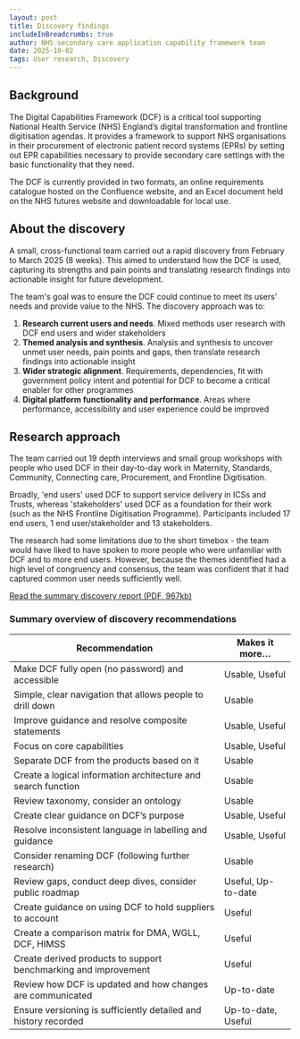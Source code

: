 ```yaml
---
layout: post
title: Discovery findings
includeInBreadcrumbs: true
author: NHS secondary care application capability framework team
date: 2025-10-02
tags: User research, Discovery
---
```

## Background
The Digital Capabilities Framework (DCF) is a critical tool supporting National Health Service (NHS) England’s digital transformation and frontline digitisation agendas. It provides a framework to support NHS organisations in their procurement of electronic patient record systems (EPRs) by setting out EPR capabilities necessary to provide secondary care settings with the basic functionality that they need.

The DCF is currently provided in two formats, an online requirements catalogue hosted on the Confluence website, and an Excel document held on the NHS futures website and downloadable for local use. 

## About the discovery
A small, cross-functional team carried out a rapid discovery from February to March 2025 (8 weeks). This aimed to understand how the DCF is used, capturing its strengths and pain points and translating research findings into actionable insight for future development.

The team's goal was to ensure the DCF could continue to meet its users’ needs and provide value to the NHS. The discovery approach was to:

1. **Research current users and needs**. Mixed methods user research with DCF end users and wider stakeholders
2. **Themed analysis and synthesis**. Analysis and synthesis to uncover unmet user needs, pain points and gaps, then translate research findings into actionable insight
3. **Wider strategic alignment**. Requirements, dependencies, fit with government policy intent and potential for DCF to become a critical enabler for other programmes
4. **Digital platform functionality and performance**. Areas where performance, accessibility and user experience could be improved

## Research approach
The team carried out 19 depth interviews and small group workshops with people who used DCF in their day-to-day work in Maternity, Standards, Community, Connecting care, Procurement, and Frontline Digitisation. 

Broadly, 'end users' used DCF to support service delivery in ICSs and Trusts, whereas 'stakeholders' used DCF as a foundation for their work (such as the NHS Frontline Digitisation Programme). Participants included 17 end users, 1 end user/stakeholder and 13 stakeholders.

The research had some limitations due to the short timebox - the team would have liked to have spoken to more people who were unfamiliar with DCF and to more end users. However, because the themes identified had a high level of congruency and consensus, the team was confident that it had captured common user needs sufficiently well. 

[Read the summary discovery report (PDF, 967kb)](/assets/pdfs/DCF-discovery-summary-playback.pdf)

### Summary overview of discovery recommendations

| Recommendation | Makes it more… 
| --- | --- 
| Make DCF fully open (no password) and accessible | Usable, Useful 
| Simple, clear navigation that allows people to drill down | Usable
| Improve guidance and resolve composite statements | Usable, Useful
| Focus on core capabilities | Usable, Useful 
| Separate DCF from the products based on it | Usable
| Create a logical information architecture and search function | Usable
| Review taxonomy, consider an ontology | Usable
| Create clear guidance on DCF’s purpose | Usable, Useful
| Resolve inconsistent language in labelling and guidance | Usable, Useful
| Consider renaming DCF (following further research) | Usable
| Review gaps, conduct deep dives, consider public roadmap | Useful, Up-to-date
| Create guidance on using DCF to hold suppliers to account | Useful
| Create a comparison matrix for DMA, WGLL, DCF, HIMSS | Useful
| Create derived products to support benchmarking and improvement | Useful 
| Review how DCF is updated and how changes are communicated | Up-to-date
| Ensure versioning is sufficiently detailed and history recorded | Up-to-date, Useful
